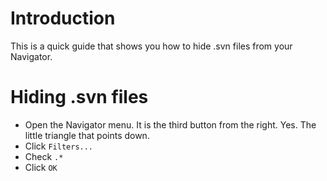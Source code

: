 # Introduction #

This is a quick guide that shows you how to hide .svn files from your Navigator.


# Hiding .svn files #

  * Open the Navigator menu. It is the third button from the right. Yes. The little triangle that points down.
  * Click `Filters...`
  * Check `.*`
  * Click `OK`